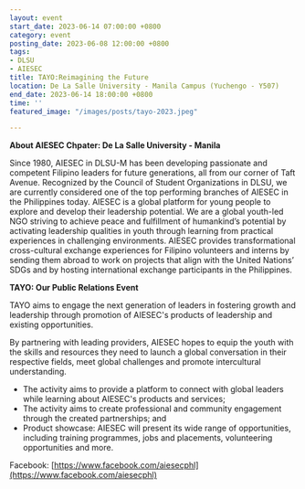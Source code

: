 ```yaml
---
layout: event
start_date: 2023-06-14 07:00:00 +0800
category: event
posting_date: 2023-06-08 12:00:00 +0800
tags:
- DLSU
- AIESEC
title: TAYO:Reimagining the Future
location: De La Salle University - Manila Campus (Yuchengo - Y507)
end_date: 2023-06-14 18:00:00 +0800
time: ''
featured_image: "/images/posts/tayo-2023.jpeg"

---
```


**About AIESEC Chpater: De La Salle University - Manila**

Since 1980, AIESEC in DLSU-M has been developing passionate and competent Filipino leaders for future generations, all from our corner of Taft Avenue. Recognized by the Council of Student Organizations in DLSU, we are currently considered one of the top performing branches of AIESEC in the Philippines today. AIESEC is a global platform for young people to explore and develop their leadership potential. We are a global youth-led NGO striving to achieve peace and fulfillment of humankind’s potential by activating leadership qualities in youth through learning from practical experiences in challenging environments. AIESEC provides transformational cross-cultural exchange experiences for Filipino volunteers and interns by sending them abroad to work on projects that align with the United Nations’ SDGs and by hosting international exchange participants in the Philippines.

**TAYO: Our Public Relations Event**

TAYO aims to engage the next generation of leaders in fostering growth and leadership through promotion of AIESEC's products of leadership and existing opportunities.

By partnering with leading providers, AIESEC hopes to equip the youth with the skills and resources they need to launch a global conversation in their respective fields, meet global challenges and promote intercultural understanding.

- The activity aims to provide a platform to connect with global leaders while learning about AIESEC's products and services;
- The activity aims to create professional and community engagement through the created partnerships; and
- Product showcase: AIESEC will present its wide range of opportunities, including training programmes, jobs and placements, volunteering opportunities and more.

Facebook: [https://www.facebook.com/aiesecphl](https://www.facebook.com/aiesecphl)
